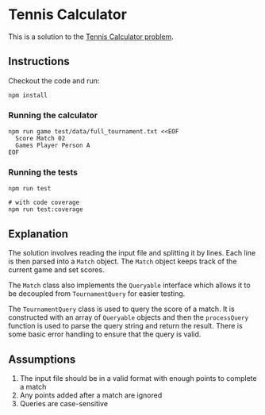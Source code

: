 # Tennis Calculator

This is a solution to the [Tennis Calculator problem](PROBLEM.md).

## Instructions

Checkout the code and run:

```shell
npm install
```

### Running the calculator


```shell
npm run game test/data/full_tournament.txt <<EOF
  Score Match 02
  Games Player Person A
EOF
```

### Running the tests

```shell
npm run test

# with code coverage
npm run test:coverage
```

## Explanation

The solution involves reading the input file and splitting it by lines. Each line 
is then parsed into a `Match` object. The `Match` object keeps track of the current
game and set scores. 

The `Match` class also implements the `Queryable` interface which allows it to 
be decoupled from `TournamentQuery` for easier testing. 

The `TournamentQuery` class is used to query the score of a match. It is 
constructed with an array of `Queryable` objects and then the `processQuery`
function is used to parse the query string and return the result. There is 
some basic error handling to ensure that the query is valid.

## Assumptions

1. The input file should be in a valid format with enough points to complete a match
2. Any points added after a match are ignored
3. Queries are case-sensitive
